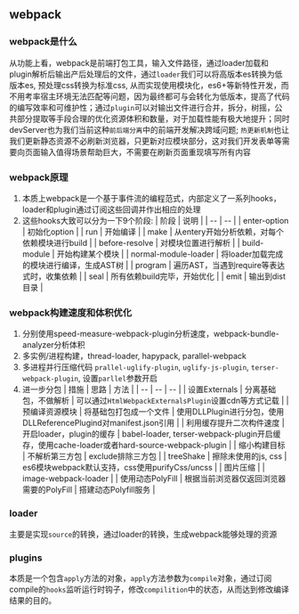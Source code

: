 ## webpack

### webpack是什么
从功能上看，webpack是前端打包工具，输入文件路径，通过loader加载和plugin解析后输出产后处理后的文件，通过`loader`我们可以将高版本es转换为低版本es, 预处理css转换为标准css, 从而实现使用模块化，es6+等新特性开发，而不用考率宿主环境无法匹配等问题，因为最终都可与会转化为低版本，提高了代码的编写效率和可维护性；通过`plugin`可以对输出文件进行合并，拆分，树摇，公共部分提取等手段合理的优化资源体积和数量，对于加载性能有极大地提升；同时devServer也为我们当前这种`前后端分离`中的前端开发解决跨域问题; `热更新机制`也让我们更新静态资源不必刷新浏览器，只更新对应模块部分，这对我们开发表单等需要向页面输入值得场景帮助巨大，不需要在刷新页面重现填写所有内容

### webpack原理
1. 本质上webpack是一个基于事件流的编程范式，内部定义了一系列hooks，loader和plugin通过订阅这些回调并作出相应的处理
2. 这些hooks大致可以分为一下9个阶段:
    | 阶段 | 说明 |
    | -- | -- |
    | enter-option | 初始化option |
    | run | 开始编译 |
    | make | 从entery开始分析依赖，对每个依赖模块进行build |
    | before-resolve | 对模块位置进行解析 |
    | build-module | 开始构建某个模块 |
    | normal-module-loader | 将loader加载完成的模块进行编译，生成AST树 |
    | program | 遍历AST，当遇到require等表达式时，收集依赖 |
    | seal | 所有依赖build完毕，开始优化 |
    | emit | 输出到dist目录 |

### webpack构建速度和体积优化
1. 分别使用speed-measure-webpack-plugin分析速度，webpack-bundle-analyzer分析体积
2. 多实例/进程构建，thread-loader, hapypack, parallel-webpack
3. 多进程并行压缩代码 `prallel-uglify-plugin`, `uglify-js-plugin`, `terser-webpack-plugin`, 设置`parllel`参数开启
4. 进一步分包
    | 措施 | 思路 | 方法 |
    | -- | -- | -- |
    | 设置Externals | 分离基础包，不做解析 | 可以通过`HtmlWebpackExternalsPlugin`设置cdn等方式记载 |
    | 预编译资源模块 | 将基础包打包成一个文件 | 使用DLLPlugin进行分包，使用DLLReferencePlugind对manifest.json引用 |
    | 利用缓存提升二次构件速度 | 开启loader，plugin的缓存 | babel-loader, terser-webpack-plugin开启缓存，使用cache-loader或者hard-source-webpack-plugin |
    | 缩小构建目标 | 不解析第三方包 | exclude排除三方包 |
    | treeShake | 擦除未使用的js, css | es6模块webpack默认支持，css使用purifyCss/uncss |
    | 图片压缩 |  | image-webpack-loader |
    | 使用动态PolyFill | 根据当前浏览器仅返回浏览器需要的PolyFill | 搭建动态Polyfill服务 |

### loader
主要是实现`source`的转换，通过loader的转换，生成webpack能够处理的资源
### plugins
本质是一个包含`apply`方法的对象，`apply`方法参数为`compile`对象，通过订阅compile的`hooks`监听运行时钩子，修改`compilition`中的状态，从而达到修改编译结果的目的。